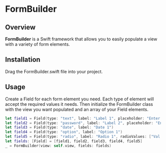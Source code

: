 # FormBuilder

## Overview
**FormBuilder** is a Swift framework that allows you to easily populate a view with a variety of form elements.

## Installation
Drag the FormBuilder.swift file into your project.

## Usage
Create a Field for each form element you need. Each type of element will accept the required values it needs. Then initialize the FormBuilder class with the view you want populated and an array of your Field elements.

```swift
let field1 = Field(type: "text", label: "Label 1", placeholder: "Enter text here")
let field2 = Field(type: "password", label: "Label 2", placeholder: "Enter more text")
let field3 = Field(type: "date", label: "Date 1")
let field4 = Field(type: "option", label: "Option 1")
let field5 = Field(type: "radio", label: "Radio 1", radioValues: ["Val 1", "Val 2", "Val 3"])
let fields: [Field] = [field1, field2, field3, field4, field5]
_ = FormBuilder(view: self.view, fields: fields)
```


